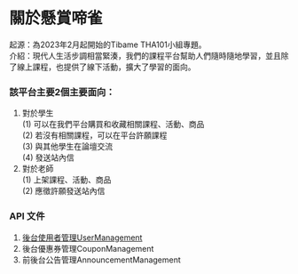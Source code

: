 # 關於懸賞啼雀

起源：為2023年2月起開始的Tibame THA101小組專題。  
介紹：現代人生活步調相當緊湊，我們的課程平台幫助人們隨時隨地學習，並且除了線上課程，也提供了線下活動，擴大了學習的面向。

### 該平台主要2個主要面向：
1. 對於學生  
    (1) 可以在我們平台購買和收藏相關課程、活動、商品  
    (2) 若沒有相關課程，可以在平台許願課程  
    (3) 與其他學生在論壇交流  
    (4) 發送站內信  
2. 對於老師  
    (1) 上架課程、活動、商品  
    (2) 應徵許願發送站內信  

### API 文件
1. [後台使用者管理UserManagement](/UserManagement.md)  
2. 後台優惠券管理CouponManagement  
3. 前後台公告管理AnnouncementManagement  
